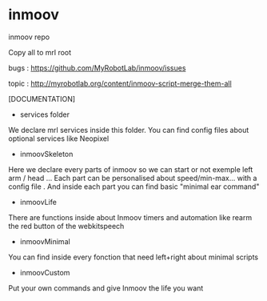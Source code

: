 # inmoov
inmoov repo

Copy all to mrl root

bugs : https://github.com/MyRobotLab/inmoov/issues

topic : http://myrobotlab.org/content/inmoov-script-merge-them-all

[DOCUMENTATION]

- services folder

We declare mrl services inside this folder. You can find config files about optional services like Neopixel

- inmoovSkeleton

Here we declare every parts of inmoov so we can start or not exemple left arm / head ...
Each part can be personalised about speed/min-max... with a config file . And inside each part you can find basic "minimal ear command"

- inmoovLife

There are functions inside about Inmoov timers and automation like rearm the red button of the webkitspeech

- inmoovMinimal

You can find inside every fonction that need left+right about minimal scripts

- inmoovCustom

Put your own commands and give Inmoov the life you want
